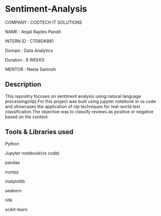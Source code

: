 # Sentiment-Analysis

COMPANY : CODTECH IT SOLUTIONS

NAME : Anjali Rajdeo Pandit

INTERN ID : CT08DK881

Domain : Data Analytics

Duration : 8 WEEKS

MENTOR : Neela Santosh

## Description

This repositry focuses on sentiment analysis using natural language processing(nlp).For this project was built using jupyter notebook in vs code and showcases the application of nlp techniques for real-world text classification.The objective was to classify reviews as positive or negative based on the content.

## Tools & Libraries used

Python

Jupyter notebook(vs code)

pandas

numpy

matplotlib

seaborn

nltk

scikit-learn







